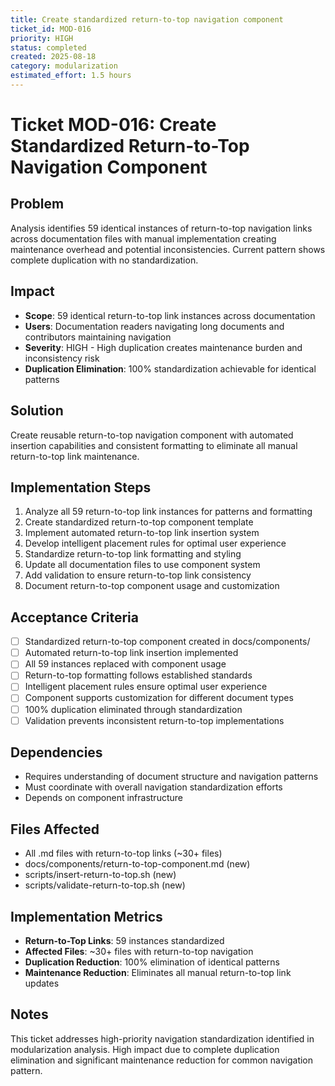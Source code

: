 ```yaml
---
title: Create standardized return-to-top navigation component
ticket_id: MOD-016
priority: HIGH
status: completed
created: 2025-08-18
category: modularization
estimated_effort: 1.5 hours
---
```


# Ticket MOD-016: Create Standardized Return-to-Top Navigation Component

## Problem
Analysis identifies 59 identical instances of return-to-top navigation links across documentation files with manual implementation creating maintenance overhead and potential inconsistencies. Current pattern shows complete duplication with no standardization.

## Impact
- **Scope**: 59 identical return-to-top link instances across documentation
- **Users**: Documentation readers navigating long documents and contributors maintaining navigation
- **Severity**: HIGH - High duplication creates maintenance burden and inconsistency risk
- **Duplication Elimination**: 100% standardization achievable for identical patterns

## Solution
Create reusable return-to-top navigation component with automated insertion capabilities and consistent formatting to eliminate all manual return-to-top link maintenance.

## Implementation Steps
1. Analyze all 59 return-to-top link instances for patterns and formatting
2. Create standardized return-to-top component template
3. Implement automated return-to-top link insertion system
4. Develop intelligent placement rules for optimal user experience
5. Standardize return-to-top link formatting and styling
6. Update all documentation files to use component system
7. Add validation to ensure return-to-top link consistency
8. Document return-to-top component usage and customization

## Acceptance Criteria
- [ ] Standardized return-to-top component created in docs/components/
- [ ] Automated return-to-top link insertion implemented
- [ ] All 59 instances replaced with component usage
- [ ] Return-to-top formatting follows established standards
- [ ] Intelligent placement rules ensure optimal user experience
- [ ] Component supports customization for different document types
- [ ] 100% duplication eliminated through standardization
- [ ] Validation prevents inconsistent return-to-top implementations

## Dependencies
- Requires understanding of document structure and navigation patterns
- Must coordinate with overall navigation standardization efforts
- Depends on component infrastructure

## Files Affected
- All .md files with return-to-top links (~30+ files)
- docs/components/return-to-top-component.md (new)
- scripts/insert-return-to-top.sh (new)
- scripts/validate-return-to-top.sh (new)

## Implementation Metrics
- **Return-to-Top Links**: 59 instances standardized
- **Affected Files**: ~30+ files with return-to-top navigation
- **Duplication Reduction**: 100% elimination of identical patterns
- **Maintenance Reduction**: Eliminates all manual return-to-top link updates

## Notes
This ticket addresses high-priority navigation standardization identified in modularization analysis. High impact due to complete duplication elimination and significant maintenance reduction for common navigation pattern.